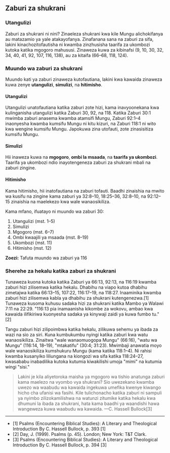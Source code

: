 ## Zaburi za shukrani

### Utangulizi

Zaburi za shukrani ni nini? Zinaeleza shukrani kwa kile Mungu alichokifanya au matazamio ya yale atakayofanya. Zinafanana sana na zaburi za sifa, lakini kinachozitofautisha ni kwamba zinzhusisha taarifa za ukombozi kutoka katika mgogoro mahususi. Zinaweza kuwa za kibinafsi (9, 10, 30, 32, 34, 40, 41, 92, 107, 116, 138), au za kitaifa (66–68, 118, 124).

### Muundo wa zaburi za shukrani

Muundo kati ya zaburi zinaweza kutofautiana, lakini kwa kawaida zinaweza kuwa zenye **utangulizi**, **simulizi**, na **hitimisho**.

#### Utangulizi

Utangulizi unatofautiana katika zaburi zote hizi, kama inavyoonekana kwa kulinganisha utangulizi katika Zaburi 30, 92, na 118. Katika Zaburi 30:1 mwimba zaburi anasema kwamba atamsifi Mungu, Zaburi 92:1–4 inaonyesha kwamba kumsifu Mungu ni kitu kizuri, na Zaburi 118:1 ni wito kwa wengine kumsifu Mungu. Japokuwa zina utofauti, zote zinasisitiza kumsifu Mungu.

#### Simulizi

Hii inaweza kuwa na **mgogoro**, **ombi la msaada**, na **taarifa ya ukombozi**. Taarifa ya ukombozi ndio inayotengeneza zaburi za shukrani mbali na zaburi zingine.

#### Hitimisho

Kama hitimisho, hii inatofautiana na zaburi tofauti. Baadhi zinaishia na mwito wa kusifu na zingine kama zaburi ya 32:8–10, 18:25–36, 32:8–10, na 92:12–15 zinaishia na maelekezo kwa wale wanaosikiliza.

Kama mfano, ifuatayo ni muundo wa zaburi 30:

1. Utangulizi (mst. 1–5)
2. Simulizi
  1. Mgogoro (mst. 6–7)
  2. Ombi kwaajili ya msaada (mst. 8–19)
  3. Ukombozi (mst. 11)
3. Hitimisho (mst. 12)

**Zoezi:** Tafuta muundo wa zaburi ya 116

### Sherehe za hekalu katika zaburi za shukrani

Tunaweza kuona kutoka katika Zaburi ya 66:13, 92:13, na 116:19 kwamba zaburi hizi zilisemwa katika hekalu. Dhabihu na viapo kutoa dhabihu zimetajwa katika 66:13–15, 107:22, 116:17–19, na 118:27. Inaaminika kwamba zaburi hizi zilisemwa kabla ya dhabihu za shukrani kutengenezwa.[1] Tunaweza kusoma kuhusu sadaka hizi za shukrani katika Mambo ya Walawi 7:11 na 22:29. "116:13 pia inamaanisha kikombe za wokovu, ambao kwa kawaida ilifikiriwa kuonyesha sadaka ya kinywaji zaidi ya kuwa fumbo tu."[2]

Tangu zaburi hizi zilipoimbwa katika hekalu, zilikuwa sehemu ya ibada za wazi na sio za siri. Kuna kumbukumbu nyingi katika zaburi kwa watu wanaosikiliza. Zinaitwa "wale wanaomuogopa Mungu" (66:16), "watu wa Mungu" (116:14, 18–19), "mtakatifu" (30:4; 31:23). Mwimbaji anawatia moyo wale wanaosikiliza kumshukuru Mungu (kama katika 118:1–4). Ni rahisi kwamba kusanyiko liliungana na kiongozi wa sifa katika 118:24–27, kwasababu inabadilika kutoka kutumia kiwakilishi umoja "mimi" na kutumia wingi "sisi."

> Lakini je kila aliyetoroka maisha ya mgogoro wa tishio anatunga zaburi kama maelezo na vyombo vya shukrani? Sio uwezekano kwamba uwezo wa waabudu wa kawaida ingekuwa umefika kwenye kiwango hicho cha ufanisi wa fasihi. Kile tulichonacho katika zaburi ni sampuli ya nyimbo zilizokamilishwa na watunzi zitumike katika hekalu kwa dhumuni la ibada za shukrani, hata kama baadhi ya waandishi hawa wangeweza kuwa waabudu wa kawaida.
> —C. Hassell Bullock[3]

-------------------------------------------

* [1] Psalms (Encountering Biblical Studies): A Literary and Theological Introduction By C. Hassell Bullock, p. 393 [1]
* [2] Day, J. (1999). Psalms (p. 45). London; New York: T&T Clark.
* [3] Psalms (Encountering Biblical Studies): A Literary and Theological Introduction By C. Hassell Bullock, p. 394 [3]


